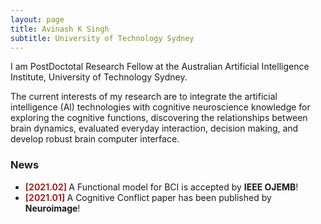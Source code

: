 ```yaml
---
layout: page
title: Avinash K Singh
subtitle: University of Technology Sydney
---
```


I am PostDoctotal Research Fellow at the Australian Artificial Intelligence Institute, University of Technology Sydney.

The current interests of my research are to integrate the artificial intelligence (Al) technologies with cognitive neuroscience knowledge for exploring the cognitive functions, discovering the relationships between brain dynamics, evaluated everyday interaction, decision making, and develop robust brain computer interface.

### News

<ul>
<li> <b> <font color="#AB2222">[2021.02]</font> </b> A Functional model for BCI is accepted by <b>IEEE OJEMB</b>!</li>
<li> <b> <font color="#AB2222">[2021.01]</font> </b> A Cognitive Conflict paper has been published by <b>Neuroimage</b>!</li>
</ul>
  

